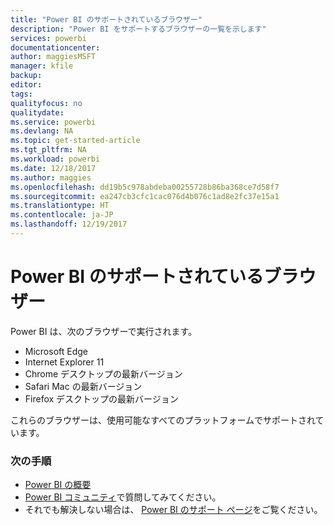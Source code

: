 ```yaml
---
title: "Power BI のサポートされているブラウザー"
description: "Power BI をサポートするブラウザーの一覧を示します"
services: powerbi
documentationcenter: 
author: maggiesMSFT
manager: kfile
backup: 
editor: 
tags: 
qualityfocus: no
qualitydate: 
ms.service: powerbi
ms.devlang: NA
ms.topic: get-started-article
ms.tgt_pltfrm: NA
ms.workload: powerbi
ms.date: 12/18/2017
ms.author: maggies
ms.openlocfilehash: dd19b5c978abdeba00255728b86ba368ce7d58f7
ms.sourcegitcommit: ea247cb3cfc1cac076d4b076c1ad8e2fc37e15a1
ms.translationtype: HT
ms.contentlocale: ja-JP
ms.lasthandoff: 12/19/2017
---
```

# <a name="supported-browsers-for-power-bi"></a>Power BI のサポートされているブラウザー
Power BI は、次のブラウザーで実行されます。

* Microsoft Edge
* Internet Explorer 11
* Chrome デスクトップの最新バージョン
* Safari Mac の最新バージョン
* Firefox デスクトップの最新バージョン

これらのブラウザーは、使用可能なすべてのプラットフォームでサポートされています。

### <a name="next-steps"></a>次の手順
* [Power BI の概要](service-get-started.md)
* [Power BI コミュニティ](http://community.powerbi.com/)で質問してみてください。
* それでも解決しない場合は、 [Power BI のサポート ページ](https://powerbi.microsoft.com/support/)をご覧ください。

